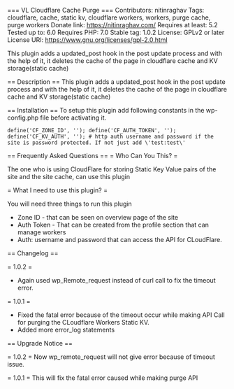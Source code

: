 === VL Cloudflare Cache Purge ===
Contributors: nitinraghav
Tags: cloudflare, cache, static kv, cloudflare workers, workers, purge cache, purge workers
Donate link: https://nitinraghav.com/
Requires at least: 5.2
Tested up to: 6.0
Requires PHP: 7.0
Stable tag: 1.0.2
License: GPLv2 or later
License URI: https://www.gnu.org/licenses/gpl-2.0.html

This plugin adds a updated_post hook in the post update process and with the help of it, it deletes the cache of the page in cloudflare cache and KV storage(static cache)

== Description ==
This plugin adds a updated_post hook in the post update process and with the help of it, it deletes the cache of the page in cloudflare cache and KV storage(static cache)

== Installation ==
To setup this plugin add following constants in the wp-config.php file before activating it.

`
define('CF_ZONE_ID', '');
define('CF_AUTH_TOKEN', '');
define('CF_KV_AUTH', ''); # http auth username and password if the site is password protected. If not just add \'test:test\'
`

== Frequently Asked Questions ==
= Who Can You This? =

The one who is using CloudFlare for storing Static Key Value pairs of the site and the site cache, can use this plugin

= What I need to use this plugin? =

You will need three things to run this plugin
* Zone ID - that can be seen on overview page of the site
* Auth Token - That can be created from the profile section that can manage workers
* Auth: username and password that can access the API for CLoudFlare.

== Changelog ==

= 1.0.2 =
* Again used wp_Remote_request instead of curl call to fix the timeout error.

= 1.0.1 =
* Fixed the fatal error because of the timeout occur while making API Call for purging the CLoudflare Workers Static KV.
* Added more error_log statements

== Upgrade Notice ==

= 1.0.2 =
Now wp_remote_request will not give error because of timeout issue.

= 1.0.1 =
This will fix the fatal error caused while making purge API